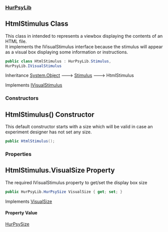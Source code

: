 ### [HurPsyLib](HurPsyLib.md 'HurPsyLib')

## HtmlStimulus Class

This class in intended to represents a viewbox displaying the contents of an HTML file.  
It implements the IVisualStimulus interface because the stimulus will appear as a visual box displaying some information or instructions.

```csharp
public class HtmlStimulus : HurPsyLib.Stimulus,
HurPsyLib.IVisualStimulus
```

Inheritance [System.Object](https://docs.microsoft.com/en-us/dotnet/api/System.Object 'System.Object') &#129106; [Stimulus](HurPsyLib.Stimulus.md 'HurPsyLib.Stimulus') &#129106; HtmlStimulus

Implements [IVisualStimulus](HurPsyLib.IVisualStimulus.md 'HurPsyLib.IVisualStimulus')
### Constructors

<a name='HurPsyLib.HtmlStimulus.HtmlStimulus()'></a>

## HtmlStimulus() Constructor

This default constructor starts with a size which will be valid in case an experiment designer has not set any size.

```csharp
public HtmlStimulus();
```
### Properties

<a name='HurPsyLib.HtmlStimulus.VisualSize'></a>

## HtmlStimulus.VisualSize Property

The required IVisualStimulus property to get/set the display box size

```csharp
public HurPsyLib.HurPsySize VisualSize { get; set; }
```

Implements [VisualSize](HurPsyLib.IVisualStimulus.md#HurPsyLib.IVisualStimulus.VisualSize 'HurPsyLib.IVisualStimulus.VisualSize')

#### Property Value
[HurPsySize](HurPsyLib.HurPsySize.md 'HurPsyLib.HurPsySize')
